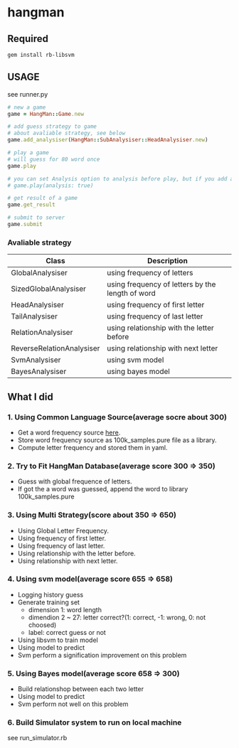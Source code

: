 hangman
=======

## Required

```sh
gem install rb-libsvm
```

## USAGE

see runner.py

```ruby
# new a game
game = HangMan::Game.new

# add guess strategy to game
# about avaliable strategy, see below
game.add_analysiser(HangMan::SubAnalysiser::HeadAnalysiser.new)

# play a game
# will guess for 80 word once
game.play

# you can set Analysis option to analysis before play, but if you add a svm analysiser, taining time will be 1~2 hours or more
# game.play(analysis: true)

# get result of a game
game.get_result

# submit to server
game.submit
```

### Avaliable strategy

| Class | Description |
|-------|-------------|
| GlobalAnalysiser | using frequency of letters |
| SizedGlobalAnalysiser | using frequency of letters by the length of word |
| HeadAnalysiser | using frequency of first letter |
| TailAnalysiser | using frequency of last letter |
| RelationAnalysiser | using relationship with the letter before |
| ReverseRelationAnalysiser | using relationship with next letter |
| SvmAnalysiser | using svm model |
| BayesAnalysiser | using bayes model |

## What I did

### 1. Using Common Language Source(average socre about 300)

* Get a word frequency source [here](http://www.wordfrequency.info/100k_samples.asp).
* Store word frequency source as 100k_samples.pure file as a library.
* Compute letter frequency and stored them in yaml.

### 2. Try to Fit HangMan Database(average score 300 => 350)

* Guess with global frequence of letters.
* If got the a word was guessed, append the word to library 100k_samples.pure

### 3. Using Multi Strategy(score about 350 => 650)

* Using Global Letter Frequency.
* Using frequency of first letter.
* Using frequency of last letter.
* Using relationship with the letter before.
* Using relationship with next letter.

### 4. Using svm model(average score 655 => 658)

* Logging history guess
* Generate training set
  - dimension 1: word length
  - dimendion 2 ~ 27: letter correct?(1: correct, -1: wrong, 0: not choosed)
  - label: correct guess or not
* Using libsvm to train model
* Using model to predict
* Svm perform a signification improvement on this problem

### 5. Using Bayes model(average score 658 => 300)

* Build relationshop between each two letter
* Using model to predict
* Svm perform not well on this problem

### 6. Build Simulator system to run on local machine

see run_simulator.rb

